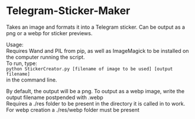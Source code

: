 # Telegram-Sticker-Maker
Takes an image and formats it into a Telegram sticker. Can be output as a png or a webp for sticker previews.

Usage:   
Requires Wand and PIL from pip, as well as ImageMagick to be installed on the computer running the script.  
To run, type:  
`python StickerCreator.py [filename of image to be used] [output filename]`  
in the command line.  
  
By default, the output will be a png. To output as a webp image, write the output filename postpended with .webp  
Requires a ./res folder to be present in the directory it is called in to work.  
For webp creation a ./res/webp folder must be present
